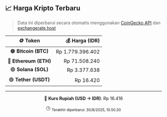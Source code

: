 

<!-- HARGA_KRIPTO -->
## 📈 Harga Kripto Terbaru

> Data ini diperbarui secara otomatis menggunakan [CoinGecko API](https://www.coingecko.com/) dan [exchangerate.host](https://exchangerate.host/)

<div align="center">

| 🪙 Token | 💰 Harga (IDR) |
|:------:|---------------:|
| 🟠 **Bitcoin (BTC)**   | Rp 1.779.396.402 |
| 🔵 **Ethereum (ETH)**  | Rp 71.508.240 |
| 🟣 **Solana (SOL)**    | Rp 3.377.638 |
| 🟢 **Tether (USDT)**   | Rp 16.420 |

---

💱 **Kurs Rupiah (USD → IDR)**: Rp 16.416

🕒 <sub>Terakhir diperbarui: 30/8/2025, 10.50.30</sub>

</div>
<!-- /HARGA_KRIPTO -->